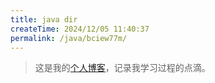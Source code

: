 ```yaml
---
title: java dir
createTime: 2024/12/05 11:40:37
permalink: /java/bciew77m/
---
```


> 这是我的[个人博客](http://www.cnblogs.com/z061867/)，记录我学习过程的点滴。
